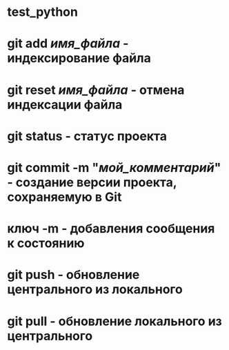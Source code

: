 # test_python

# git add _имя_файла_ - индексирование файла
# git reset _имя_файла_ - отмена индексации файла
# git status - статус проекта
# git commit -m "_мой_комментарий_" - создание версии проекта, сохраняемую в Git
#                                     ключ -m - добавления сообщения к состоянию
# git push - обновление центрального из локального
# git pull - обновление локального из центрального
